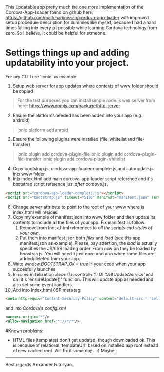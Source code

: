 This Updatable app pretty much the one more implementation of the Cordova-App-Loader found on github here:
https://github.com/markmarijnissen/cordova-app-loader with improved setup procedure description for dummies like myself,
because I had a hard times falling into every pit possible while learning Cordova technology from zero. So I believe, 
it could be helpful for someone.   
 
# Settings things up and adding updatability into your project. 
For any CLI I use 'ionic' as example.

1. Setup web server for app updates where contents of www folder should be copied
>For the test purposes you can install simple node.js web server from here: https://www.npmjs.com/package/http-server
2. Ensure the platforms needed has been added into your app (e.g. android)
>ionic platform add anroid 
3. Ensure the following plugins were installed (file, whitelist and file-transfer)
>ionic plugin add cordova-plugin-file
>ionic plugin add cordova-plugin-file-transfer
>ionic plugin add cordova-plugin-whitelist
4. Copy bootstrap.js, cordova-app-loader-complete.js and autoupdate.js into www folder
5. Into index.html add main cordova-app-loader script reference and it's bootstrap script reference just *after* cordova.js. 
````html
<script src="cordova-app-loader-complete.js"></script>
<script src="bootstrap.js" timeout="5100" manifest="manifest.json" server="http://localhost:8080/"></script>
````
6. Change *server* attribute to point to the root of your www where is index.html will resides.
7. Copy my example of manifest.json into www folder and then update its contents to include all the files of your app.
Fix manifest as follow:
    1. Remove from Index.html references to *all the scripts and styles of your own*. 
    2. Put them into manifest.json both *files* and *load* (see this app manifest.json as example). Please, pay attention, the *load* is actually specifies the JS/CSS loading order!
From now on they be loaded by boostrap.js. You will need it just once and also when some files are added/deleted from your app.
8. Write *window.BOOTSTRAP_OK = true* in your code when your app succesfully launches
9. In some initialization place (1st controller?) DI 'SelfUpdateService' and call it's 'ensureUpdate()' function. This will update app as needed and also set some event handlers.
10. Add into Index.html CSP meta tag:
````html
<meta http-equiv="Content-Security-Policy" content="default-src * 'self' cdvfile://*; style-src 'unsafe-inline' 'self' cdvfile://*; script-src 'self' 'unsafe-eval' cdvfile://*">
````
and into Cordova's *config.xml*
````xml
<access origin="*"/>
<allow-navigation href="*://*/*"/>
````    
#Known problems:
* HTML files (templates) don't get updated, though downloaded ok. This is because of relational 'templateUrl' based on installed app root instead of new cached root. 
Will fix it some day... :) Maybe.     
---    
Best regards
Alexander Futoryan.
